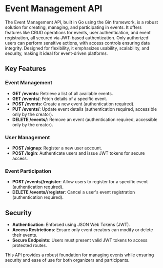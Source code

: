 # Event Management API

The Event Management API, built in Go using the Gin framework, is a robust solution for creating, managing, and participating in events. It offers features like CRUD operations for events, user authentication, and event registration, all secured via JWT-based authentication. Only authorized users can perform sensitive actions, with access controls ensuring data integrity. Designed for flexibility, it emphasizes usability, scalability, and security, making it ideal for event-driven platforms.


## Key Features

### Event Management
- **GET /events**: Retrieve a list of all available events.
- **GET /events/<id>**: Fetch details of a specific event.
- **POST /events**: Create a new event (authentication required).
- **PUT /events/<id>**: Update event details (authentication required, accessible only by the creator).
- **DELETE /events/<id>**: Remove an event (authentication required, accessible only by the creator).

### User Management
- **POST /signup**: Register a new user account.
- **POST /login**: Authenticate users and issue JWT tokens for secure access.

### Event Participation
- **POST /events/<id>/register**: Allow users to register for a specific event (authentication required).
- **DELETE /events/<id>/register**: Cancel a user's event registration (authentication required).

## Security
- **Authentication**: Enforced using JSON Web Tokens (JWT).
- **Access Restrictions**: Ensure only event creators can modify or delete their events.
- **Secure Endpoints**: Users must present valid JWT tokens to access protected routes.

This API provides a robust foundation for managing events while ensuring security and ease of use for both organizers and participants.
